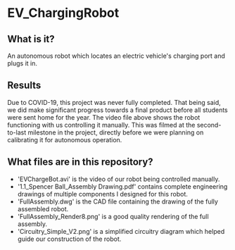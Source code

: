 # EV_ChargingRobot

## What is it?
An autonomous robot which locates an electric vehicle's charging port and plugs it in.

## Results
Due to COVID-19, this project was never fully completed. That being said, we did make significant progress towards a final product before all students were sent home for the year. The video file above shows the robot functioning with us controlling it manually. This was filmed at the second-to-last milestone in the project, directly before we were planning on calibrating it for autonomous operation. 

## What files are in this repository?

 - 'EVChargeBot.avi' is the video of our robot being controlled manually.
 - '1.1_Spencer Ball_Assembly Drawing.pdf' contains complete engineering drawings of multiple components I designed for this robot.
 - 'FullAssembly.dwg' is the CAD file containing the drawing of the fully assembled robot.
 - 'FullAssembly_Render8.png' is a good quality rendering of the full assembly.
 - 'Circuitry_Simple_V2.png' is a simplified circuitry diagram which helped guide our construction of the robot.
